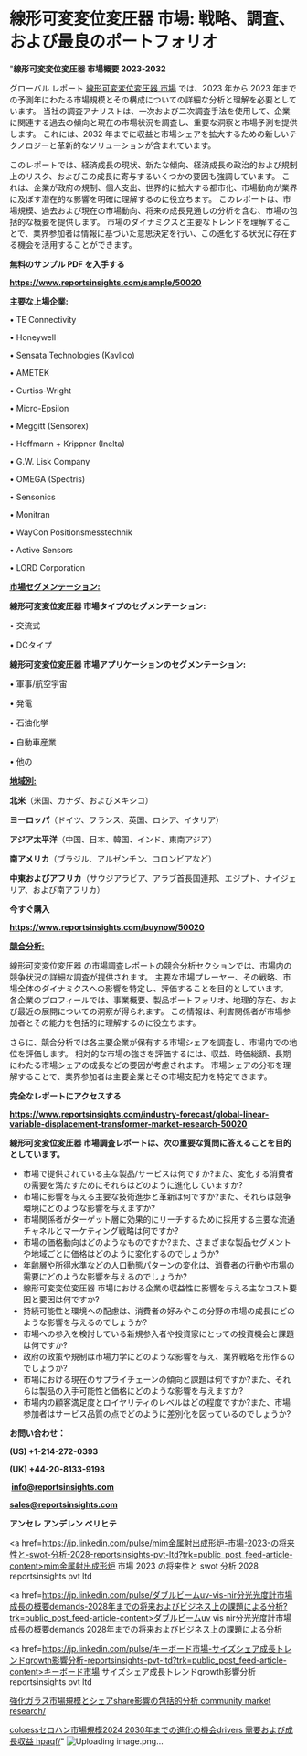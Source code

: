 # 線形可変変位変圧器 市場: 戦略、調査、および最良のポートフォリオ

"<strong>線形可変変位変圧器 市場概要 2023-2032</strong>

グローバル レポート <a href=https://www.reportsinsights.com/sample/50020>線形可変変位変圧器 市場</a> では、2023 年から 2023 年までの予測年にわたる市場規模とその構成についての詳細な分析と理解を必要としています。 当社の調査アナリストは、一次および二次調査手法を使用して、企業に関連する過去の傾向と現在の市場状況を調査し、重要な洞察と市場予測を提供します。 これには、2032 年までに収益と市場シェアを拡大​​するための新しいテクノロジーと革新的なソリューションが含まれています。

このレポートでは、経済成長の現状、新たな傾向、経済成長の政治的および規制上のリスク、およびこの成長に寄与するいくつかの要因も強調しています。 これは、企業が政府の規制、個人支出、世界的に拡大する都市化、市場動向が業界に及ぼす潜在的な影響を明確に理解するのに役立ちます。 このレポートは、市場規模、過去および現在の市場動向、将来の成長見通しの分析を含む、市場の包括的な概要を提供します。 市場のダイナミクスと主要なトレンドを理解することで、業界参加者は情報に基づいた意思決定を行い、この進化する状況に存在する機会を活用することができます。

<strong><b>無料のサンプル PDF を入手する</b></strong>

<a href=https://www.reportsinsights.com/sample/50020><strong><u>https://www.reportsinsights.com/sample/50020</u></strong></a>

<strong>主要な上場企業:</strong>

• TE Connectivity

• Honeywell

• Sensata Technologies (Kavlico)

• AMETEK

• Curtiss-Wright

• Micro-Epsilon

• Meggitt (Sensorex)

• Hoffmann + Krippner (Inelta)

• G.W. Lisk Company

• OMEGA (Spectris)

• Sensonics

• Monitran

• WayCon Positionsmesstechnik

• Active Sensors

• LORD Corporation

<strong><u>市場セグメンテーション</u></strong><strong><u>:</u></strong>

<strong>線形可変変位変圧器 市場タイプのセグメンテーション:</strong>

• 交流式

• DCタイプ

<strong>線形可変変位変圧器 市場アプリケーションのセグメンテーション:</strong>

• 軍事/航空宇宙

• 発電

• 石油化学

• 自動車産業

• 他の

<strong><u>地域別</u></strong><strong><u>:</u></strong>

<strong>北米</strong>（米国、カナダ、およびメキシコ）

<strong>ヨーロッパ</strong>（ドイツ、フランス、英国、ロシア、イタリア）

<strong>アジア太平洋</strong>（中国、日本、韓国、インド、東南アジア）

<strong>南アメリカ</strong>（ブラジル、アルゼンチン、コロンビアなど）

<strong>中東およびアフリカ</strong>（サウジアラビア、アラブ首長国連邦、エジプト、ナイジェリア、および南アフリカ）

<strong>今すぐ購入</strong>

<a href=https://www.reportsinsights.com/buynow/50020><strong><u>https://www.reportsinsights.com/buynow/50020</u></strong></a>

<strong><u>競合分析:</u></strong>

線形可変変位変圧器 の市場調査レポートの競合分析セクションでは、市場内の競争状況の詳細な調査が提供されます。 主要な市場プレーヤー、その戦略、市場全体のダイナミクスへの影響を特定し、評価することを目的としています。 各企業のプロフィールでは、事業概要、製品ポートフォリオ、地理的存在、および最近の展開についての洞察が得られます。 この情報は、利害関係者が市場参加者とその能力を包括的に理解するのに役立ちます。

さらに、競合分析では各主要企業が保有する市場シェアを調査し、市場内での地位を評価します。 相対的な市場の強さを評価するには、収益、時価総額、長期にわたる市場シェアの成長などの要因が考慮されます。 市場シェアの分布を理解することで、業界参加者は主要企業とその市場支配力を特定できます。

<strong>完全なレポートにアクセスする</strong>

<a href=https://www.reportsinsights.com/industry-forecast/global-linear-variable-displacement-transformer-market-research-50020><strong><u><b>https://www.reportsinsights.com/industry-forecast/global-linear-variable-displacement-transformer-market-research-50020</b></u></strong></a>

<strong><b>線形可変変位変圧器 市場調査レポートは、次の重要な質問に答えることを目的としています。</b></strong>
<ul>
  <li>市場で提供されている主な製品/サービスは何ですか?また、変化する消費者の需要を満たすためにそれらはどのように進化していますか?</li>
  <li>市場に影響を与える主要な技術進歩と革新は何ですか?また、それらは競争環境にどのような影響を与えますか?</li>
  <li>市場関係者がターゲット層に効果的にリーチするために採用する主要な流通チャネルとマーケティング戦略は何ですか?</li>
  <li>市場の価格動向はどのようなものですか?また、さまざまな製品セグメントや地域ごとに価格はどのように変化するのでしょうか?</li>
  <li>年齢層や所得水準などの人口動態パターンの変化は、消費者の行動や市場の需要にどのような影響を与えるのでしょうか?</li>
  <li>線形可変変位変圧器 市場における企業の収益性に影響を与える主なコスト要因と要因は何ですか?</li>
  <li>持続可能性と環境への配慮は、消費者の好みやこの分野の市場の成長にどのような影響を与えるのでしょうか?</li>
  <li>市場への参入を検討している新規参入者や投資家にとっての投資機会と課題は何ですか?</li>
  <li>政府の政策や規制は市場力学にどのような影響を与え、業界戦略を形作るのでしょうか?</li>
  <li>市場における現在のサプライチェーンの傾向と課題は何ですか?また、それらは製品の入手可能性と価格にどのような影響を与えますか?</li>
  <li>市場内の顧客満足度とロイヤリティのレベルはどの程度ですか?また、市場参加者はサービス品質の点でどのように差別化を図っているのでしょうか?</li>
</ul>
<strong>お問い合わせ：</strong>

<strong>(US) +1-214-272-0393</strong>

<strong>(UK) +44-20-8133-9198</strong>

<strong> </strong><a href=info@reportsinsights.com><strong><u>info@reportsinsights.com</u></strong></a>

<a href=sales@reportsinsights.com><strong><u>sales@reportsinsights.com</u></strong></a>

<strong>アンセレ アンデレン ベリヒテ</strong>

<a href=https://jp.linkedin.com/pulse/mim金属射出成形炉-市場-2023-の将来性と-swot-分析-2028-reportsinsights-pvt-ltd?trk=public_post_feed-article-content>mim金属射出成形炉 市場 2023 の将来性と swot 分析 2028 reportsinsights pvt ltd</a>

<a href=https://jp.linkedin.com/pulse/ダブルビームuv-vis-nir分光光度計市場成長の概要demands-2028年までの将来およびビジネス上の課題による分析?trk=public_post_feed-article-content>ダブルビームuv vis nir分光光度計市場成長の概要demands 2028年までの将来およびビジネス上の課題による分析</a>

<a href=https://jp.linkedin.com/pulse/キーボード市場-サイズシェア成長トレンドgrowth影響分析-reportsinsights-pvt-ltd?trk=public_post_feed-article-content>キーボード市場 サイズシェア成長トレンドgrowth影響分析 reportsinsights pvt ltd</a>

<a href=https://www.linkedin.com/pulse/強化ガラス市場規模とシェアshare影響の包括的分析-community-market-research/>強化ガラス市場規模とシェアshare影響の包括的分析 community market research/</a>

<a href=https://www.linkedin.com/pulse/coloessセロハン市場規模2024-2030年までの進化の機会drivers-需要および成長収益-hpaqf/>coloessセロハン市場規模2024 2030年までの進化の機会drivers 需要および成長収益 hpaqf/</a>"
![Uploading image.png…]()
